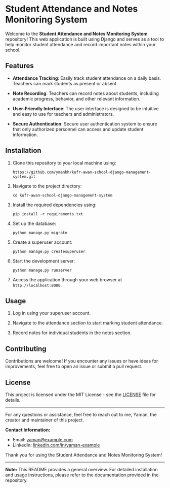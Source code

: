 # Student Attendance and Notes Monitoring System

Welcome to the **Student Attendance and Notes Monitoring System** repository! This web application is built using Django and serves as a tool to help monitor student attendance and record important notes within your school.

## Features

- **Attendance Tracking**: Easily track student attendance on a daily basis. Teachers can mark students as present or absent.

- **Note Recording**: Teachers can record notes about students, including academic progress, behavior, and other relevant information.

- **User-Friendly Interface**: The user interface is designed to be intuitive and easy to use for teachers and administrators.

- **Secure Authentication**: Secure user authentication system to ensure that only authorized personnel can access and update student information.

## Installation

1. Clone this repository to your local machine using: 
   ```
   https://github.com/ymankh/kufr-awan-school-django-management-system.git
   ```

2. Navigate to the project directory:
   ```
   cd kufr-awan-school-django-management-system
   ```

3. Install the required dependencies using:
   ```
   pip install -r requirements.txt
   ```

4. Set up the database:
   ```
   python manage.py migrate
   ```

5. Create a superuser account:
   ```
   python manage.py createsuperuser
   ```

6. Start the development server:
   ```
   python manage.py runserver
   ```

7. Access the application through your web browser at `http://localhost:8000`.

## Usage

1. Log in using your superuser account.

2. Navigate to the attendance section to start marking student attendance.

3. Record notes for individual students in the notes section.

## Contributing

Contributions are welcome! If you encounter any issues or have ideas for improvements, feel free to open an issue or submit a pull request.

## License

This project is licensed under the MIT License - see the [LICENSE](/path/to/LICENSE) file for details.

---

For any questions or assistance, feel free to reach out to me, Yaman, the creator and maintainer of this project.

**Contact Information:**
- Email: yaman@example.com
- LinkedIn: [linkedin.com/in/yaman-example](https://www.linkedin.com/in/yaman-example)

Thank you for using the Student Attendance and Notes Monitoring System!

---

**Note:** This README provides a general overview. For detailed installation and usage instructions, please refer to the documentation provided in the repository.

